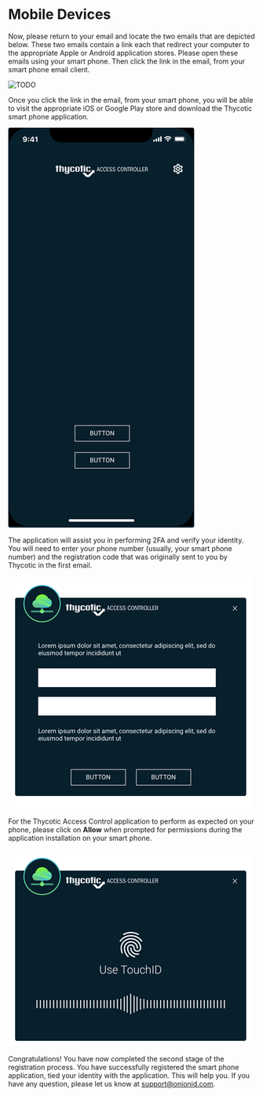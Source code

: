 [title]: # (Mobile Setup)
[tags]: # (setup)
[priority]: # (2)
# Mobile Devices

Now, please return to your email and locate the two emails that are depicted below. These two
emails contain a link each that redirect your computer to the appropriate Apple or Android application stores. Please open these emails using your smart phone. Then click the link in the email, from your smart phone email client.

![TODO](images/email.png "Mobile setup email")

Once you click the link in the email, from your smart phone, you will be able to visit the appropriate
iOS or Google Play store and download the Thycotic smart phone application. 

![mobile](images/mobile.png "Mobile application login screen")

The application will assist you in performing 2FA and verify your identity. You will need to enter your phone number (usually, your smart phone number) and the registration code that was originally sent to you by Thycotic in the first email.

![mobile](images/popup-reg.png "Mobile application login screen")

For the Thycotic Access Control application to perform as expected on your phone, please click on __Allow__ when prompted for permissions during the application installation on your smart phone.

![touch id](images/popup-auth.png "Mobile Touch Id setup screen")

Congratulations! You have now completed the second stage of the registration process. You have successfully registered the smart phone application, tied your identity with the application. This will help you. If you have any question, please let us know at support@onionid.com.

<!--
## Next Steps Example

Your experience with Thycotic Access Control depends heavily on how your IT administrator has configured Thycotic Access Control for use in your corporate environment. We will go through a common scenario where you can see how the system is supposed to function and hence can familiarize yourself with Thycotic Access Control.

Thycotic Access Control saves you time and effort when logging into various corporate applications. Please open your browser (the one where you have installed the Thycotic Access Control browser extension) and visit a popular website like twitter.com . Once you visit this site, depending on the settings that your IT administrator may have set up with Thycotic Access Control, you may see a popup asking you to use your smart phone to verify your identity.

Furthermore, you may receive a push message on your phone. You should click on the push message
on your iPhone or Android phone and it will open up the Thycotic Access Control smart phone app. The smart phone app will ask you to use you fingerprint, or use the GPS information from your phone or another mechanism to verify your identity. As soon as the smart phone application responds back to Thycotic Access Control, with the correct input, the pop up on the screen will change and allow you to enter your username and password for the very first time. Please enter your username and password and __click__ on the __Register__ button.

From now on, Thycotic Access Control will help you login to this website, rotate your passwords, implement string identity verifications on logins and you can safely and easily access the web application. We depict below the various screens you will see during this first login process.

Thycotic Access Control also helps end users login to servers using SSH and RDP. These are advanced features and need to be enabled by the IT administrators. If these are enabled, you may be sent an email by Thycotic Access Control asking you to upload you Public SSH key. Once you do so you will be able to access a server over SSH using a very easy format. Simply go to your command line and type in the ssh command which follows the format below:
`$> ssh your_username~target_account_username~target_server@ssh.onionid.com:2222`

We are now going to explain the above command. The above ssh command should use your default
__identity__ for the ssh connection. If you have multiple SSH keys, please use the __-i__ parameter to point out the correct private key corresponding to the public key that you have uploaded to Thycotic Access Control. As an example you might want to use __-i ~/id_rsa__ .

your_username should be replaced with your linux/unix username - such as ab123 target_account_username should be replaced with the account on the target server like, root target_server should be replaced with the IP address or DNS name of the target server In essence your command should look something like
`$> ssh anirban~demo1~demo1.onionid.net@ssh.onionid.com:2222`

Once you press enter you may receive a push message on your smart phone. Once you verify your
identity using your smart phone, Thycotic Access Control will log you into the target server. This will help you never have to remember passwords, manage keys and helps save you time and effort.
Additionally, Thycotic has created a library of 1-3 minute videos to help end users understand and
familiarize themselves with the various aspects of Thycotic Access Control. The videos can be found on the Thycotic Youtube channel. This Youtube channel is available here - https://www.youtube.com/c/
OnionIDOfficial

## Beginner

How to register yourself with Thycotic - https://youtu.be/tSUSsBlQXGc
How to register credentials for the first time - https://youtu.be/d8fe7QQBB_g
How to use the smartphone app - https://youtu.be/R0n2cwxDLW8
An example of Geofencing - https://youtu.be/ZaSUedhxGe8

## Intermediate

How to set up an application - https://youtu.be/TN-p-Yb0vz4 - Only for administrators
How to set up users - https://youtu.be/Gb3PjNuy4Jo - Only for administrators
How to set up a policy - https://youtu.be/-a_zIrwUDZM - Only for administrators
How to reset password for an app with Thycotic - https://youtu.be/PzjI7nrbBog
How to see daily email reports - https://youtu.be/r7d-BHj0a2Q
How to delete credentials or update credentials for an application with Thycotic - https://youtu.be/
078q2AsdZ9Q

## Advanced

How to use yubikeys with Thycotic - https://youtu.be/YxT4NUImNNs
How to filter specific websites with Thycotic - https://youtu.be/Mo8vhwYXE74 - Only for administrators
How to do adaptive Multi factor Authentication with Thycotic - https://youtu.be/cd4TZ0bjzRc
How to use the Thycotic smartphone app to recover a password - https://youtu.be/FLetNrew510
How to set up password strength requirements for apps with Thycotic - https://youtu.be/ITM4PvvR7Qo - Only for administrators
-->
